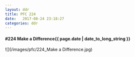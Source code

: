 ```yaml
---
layout: ddr
title: PFC 224
date:   2017-08-24 23:18:27
categories: ddr
---
```


#### **#224** Make a Difference<span class="pull-right">{{ page.date | date_to_long_string }}</span>
![](/images/pfc/224_Make a Difference.jpg)
